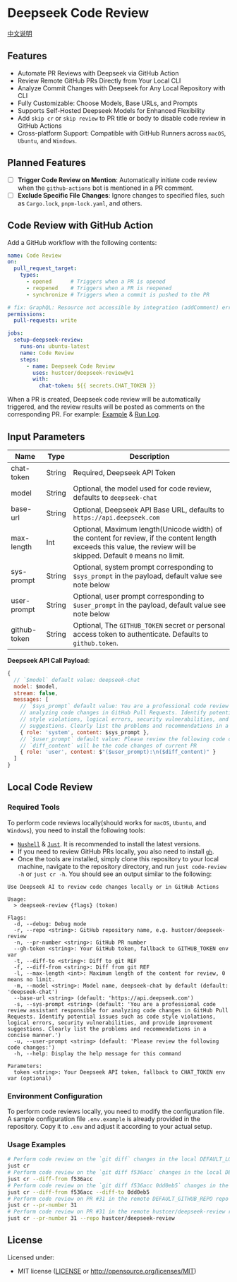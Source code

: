 # Deepseek Code Review

[中文说明](README.zh-CN.md)

## Features

- Automate PR Reviews with Deepseek via GitHub Action
- Review Remote GitHub PRs Directly from Your Local CLI
- Analyze Commit Changes with Deepseek for Any Local Repository with CLI
- Fully Customizable: Choose Models, Base URLs, and Prompts
- Supports Self-Hosted Deepseek Models for Enhanced Flexibility
- Add `skip cr` or `skip review` to PR title or body to disable code review in GitHub Actions
- Cross-platform Support: Compatible with GitHub Runners across `macOS`, `Ubuntu`, and `Windows`.

## Planned Features

- [ ] **Trigger Code Review on Mention**: Automatically initiate code review when the `github-actions` bot is mentioned in a PR comment.
- [ ] **Exclude Specific File Changes**: Ignore changes to specified files, such as `Cargo.lock`, `pnpm-lock.yaml`, and others.

## Code Review with GitHub Action

Add a GitHub workflow with the following contents:

```yaml
name: Code Review
on:
  pull_request_target:
    types:
      - opened      # Triggers when a PR is opened
      - reopened    # Triggers when a PR is reopened
      - synchronize # Triggers when a commit is pushed to the PR

# fix: GraphQL: Resource not accessible by integration (addComment) error
permissions:
  pull-requests: write

jobs:
  setup-deepseek-review:
    runs-on: ubuntu-latest
    name: Code Review
    steps:
      - name: Deepseek Code Review
        uses: hustcer/deepseek-review@v1
        with:
          chat-token: ${{ secrets.CHAT_TOKEN }}
```

When a PR is created, Deepseek code review will be automatically triggered, and the review results will be posted as comments on the corresponding PR. For example: [Example](https://github.com/hustcer/deepseek-review/pull/30) & [Run Log](https://github.com/hustcer/deepseek-review/actions/runs/13043609677/job/36390331791#step:2:53).

## Input Parameters

| Name           | Type   | Description                                                             |
| -------------- | ------ | ----------------------------------------------------------------------- |
| chat-token     | String | Required, Deepseek API Token                                            |
| model          | String | Optional, the model used for code review, defaults to `deepseek-chat`   |
| base-url       | String | Optional, Deepseek API Base URL, defaults to `https://api.deepseek.com` |
| max-length     | Int    | Optional, Maximum length(Unicode width) of the content for review, if the content length exceeds this value, the review will be skipped. Default `0` means no limit. |
| sys-prompt     | String | Optional, system prompt corresponding to `$sys_prompt` in the payload, default value see note below |
| user-prompt    | String | Optional, user prompt corresponding to `$user_prompt` in the payload, default value see note below |
| github-token   | String | Optional, The `GITHUB_TOKEN` secret or personal access token to authenticate. Defaults to `github.token`. |

**Deepseek API Call Payload**:

```js
{
  // `$model` default value: deepseek-chat
  model: $model,
  stream: false,
  messages: [
    // `$sys_prompt` default value: You are a professional code review assistant responsible for
    // analyzing code changes in GitHub Pull Requests. Identify potential issues such as code
    // style violations, logical errors, security vulnerabilities, and provide improvement
    // suggestions. Clearly list the problems and recommendations in a concise manner.
    { role: 'system', content: $sys_prompt },
    // `$user_prompt` default value: Please review the following code changes
    // `diff_content` will be the code changes of current PR
    { role: 'user', content: $"($user_prompt):\n($diff_content)" }
  ]
}
```

## Local Code Review

### Required Tools

To perform code reviews locally(should works for `macOS`, `Ubuntu`, and `Windows`), you need to install the following tools:

- [`Nushell`](https://www.nushell.sh/book/installation.html) & [`Just`](https://just.systems/man/en/packages.html). It is recommended to install the latest versions.
- If you need to review GitHub PRs locally, you also need to install [`gh`](https://cli.github.com/).
- Once the tools are installed, simply clone this repository to your local machine, navigate to the repository directory, and run `just code-review -h` or `just cr -h`. You should see an output similar to the following:

```console
Use Deepseek AI to review code changes locally or in GitHub Actions

Usage:
  > deepseek-review {flags} (token)

Flags:
  -d, --debug: Debug mode
  -r, --repo <string>: GitHub repository name, e.g. hustcer/deepseek-review
  -n, --pr-number <string>: GitHub PR number
  --gh-token <string>: Your GitHub token, fallback to GITHUB_TOKEN env var
  -t, --diff-to <string>: Diff to git REF
  -f, --diff-from <string>: Diff from git REF
  -l, --max-length <int>: Maximum length of the content for review, 0 means no limit.
  -m, --model <string>: Model name, deepseek-chat by default (default: 'deepseek-chat')
  --base-url <string> (default: 'https://api.deepseek.com')
  -s, --sys-prompt <string> (default: 'You are a professional code review assistant responsible for analyzing code changes in GitHub Pull Requests. Identify potential issues such as code style violations, logical errors, security vulnerabilities, and provide improvement suggestions. Clearly list the problems and recommendations in a concise manner.')
  -u, --user-prompt <string> (default: 'Please review the following code changes:')
  -h, --help: Display the help message for this command

Parameters:
  token <string>: Your Deepseek API token, fallback to CHAT_TOKEN env var (optional)

```

### Environment Configuration

To perform code reviews locally, you need to modify the configuration file. A sample configuration file `.env.example` is already provided in the repository. Copy it to `.env` and adjust it according to your actual setup.

### Usage Examples

```sh
# Perform code review on the `git diff` changes in the local DEFAULT_LOCAL_REPO repo
just cr
# Perform code review on the `git diff f536acc` changes in the local DEFAULT_LOCAL_REPO repo
just cr --diff-from f536acc
# Perform code review on the `git diff f536acc 0dd0eb5` changes in the local DEFAULT_LOCAL_REPO repo
just cr --diff-from f536acc --diff-to 0dd0eb5
# Perform code review on PR #31 in the remote DEFAULT_GITHUB_REPO repo
just cr --pr-number 31
# Perform code review on PR #31 in the remote hustcer/deepseek-review repo
just cr --pr-number 31 --repo hustcer/deepseek-review
```

## License

Licensed under:

* MIT license ([LICENSE](LICENSE) or http://opensource.org/licenses/MIT)
